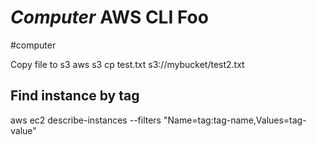 # *Computer* AWS CLI Foo
#computer

Copy file to s3
aws s3 cp test.txt s3://mybucket/test2.txt

## Find instance by tag
aws ec2 describe-instances --filters "Name=tag:tag-name,Values=tag-value"
